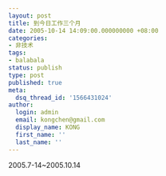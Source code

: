 ```yaml
---
layout: post
title: 到今日工作三个月
date: 2005-10-14 14:09:00.000000000 +08:00
categories:
- 非技术
tags:
- balabala
status: publish
type: post
published: true
meta:
  dsq_thread_id: '1566431024'
author:
  login: admin
  email: kongchen@gmail.com
  display_name: KONG
  first_name: ''
  last_name: ''
---
```

2005.7-14~2005.10.14
